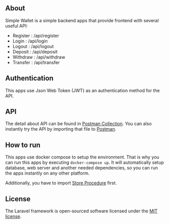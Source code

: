 ## About

Simple Wallet is a simple backend apps that provide frontend with several useful API:
- Register : /api/register
- Login : /api/login
- Logout : /api/logout
- Deposit : /api/deposit
- Withdraw : /api/withdraw
- Transfer : /api/transfer

## Authentication
This apps use Json Web Token (JWT) as an authentication method for the API.

## API
The detail about API can be found in [Postman Collection](Indodax.postman_collection.json). You can also instantly try the API by importing that file to [Postman](https://www.postman.com/).

## How to run
This apps use docker compose to setup the environment. That is why you can run this apps by executing ```docker-compose up```.
It will automatically setup database, web server and another needed dependencies, so you can run the apps instantly on any other platform.

Additionally, you have to import [Store Procedure](store_procedure.sql) first.

## License
The Laravel framework is open-sourced software licensed under the [MIT license](https://opensource.org/licenses/MIT).
